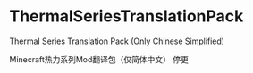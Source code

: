 # ThermalSeriesTranslationPack
Thermal Series Translation Pack (Only Chinese Simplified)

Minecraft热力系列Mod翻译包（仅简体中文）
停更
